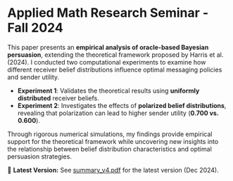 # Applied Math Research Seminar - Fall 2024  

This paper presents an **empirical analysis of oracle-based Bayesian persuasion**, extending the theoretical framework proposed by Harris et al. (2024). I conducted two computational experiments to examine how different receiver belief distributions influence optimal messaging policies and sender utility.  

- **Experiment 1**: Validates the theoretical results using **uniformly distributed** receiver beliefs.  
- **Experiment 2**: Investigates the effects of **polarized belief distributions**, revealing that polarization can lead to higher sender utility (**0.700 vs. 0.600**).  

Through rigorous numerical simulations, my findings provide empirical support for the theoretical framework while uncovering new insights into the relationship between belief distribution characteristics and optimal persuasion strategies.

📄 **Latest Version:** See [summary_v4.pdf](https://github.com/sjagtani/applied-math-research-seminar/blob/main/report/summary_v4.pdf) for the latest version (Dec 2024).
